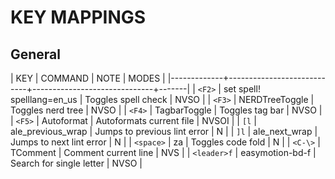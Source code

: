 # KEY MAPPINGS #
## General ##

| KEY         | COMMAND                    | NOTE                         | MODES |
|-------------+----------------------------+------------------------------+-------|
| `<F2>`      | set spell! spelllang=en_us | Toggles spell check          | NVSO  |
| `<F3>`      | NERDTreeToggle             | Toggles nerd tree            | NVSO  |
| `<F4>`      | TagbarToggle               | Toggles tag bar              | NVSO  |
| `<F5>`      | Autoformat                 | Autoformats current file     | NVSOI |
| `[l`        | ale_previous_wrap          | Jumps to previous lint error | N     |
| `]l`        | ale_next_wrap              | Jumps to next lint error     | N     |
| `<space>`   | za                         | Toggles code fold            | N     |
| `<C-\>`     | TComment                   | Comment current line         | NVS   |
| `<leader>f` | easymotion-bd-f            | Search for single letter     | NVSO  |
